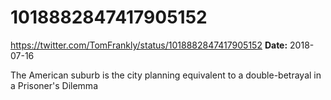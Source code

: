 # 1018882847417905152
https://twitter.com/TomFrankly/status/1018882847417905152
**Date:** 2018-07-16

The American suburb is the city planning equivalent to a double-betrayal in a Prisoner's Dilemma

